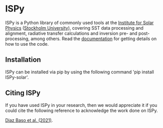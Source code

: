 # ISPy


ISPy is a Python library of commonly used tools at the [Institute for Solar
Physics](https://www.isf.astro.su.se/) ([Stockholm
University](https://www.su.se)), covering SST data processing and alignment, radiative
transfer calculations and inversion pre- and post-processing, among others. Read the [documentation](https://ISP-SST.github.io/ISPy/) for getting details on how to use the code.

## Installation
ISPy can be installed via pip by using the following command 'pip install ISPy-solar'.

## Citing ISPy
If you have used ISPy in your research, then we would appreciate it if you could cite the following reference to acknowledge the work done on ISPy.  

[Diaz Baso et al. (2021)](https://ui.adsabs.harvard.edu/abs/2021zndo...5608441D/abstract).

